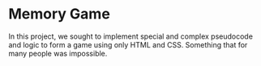 # Memory Game
In this project, we sought to implement special and complex pseudocode and logic to form a game using only HTML and CSS. Something that for many people was impossible.
